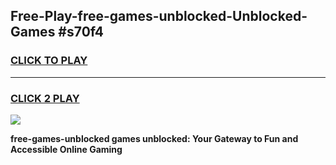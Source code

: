 
## Free-Play-free-games-unblocked-Unblocked-Games #s70f4
<h3>
<a href="https://news.freeplayer.one?title=free-games-unblocked&ref=8M">CLICK TO PLAY</a></h3>
<hr>

<h3>
<a href="https://news.freeplayer.one?title=free-games-unblocked&ref=8M">CLICK 2 PLAY</a>
  
</h3>

<a href="https://news.freeplayer.one?title=free-games-unblocked&ref=8M"><img src="https://clearcache.store/games.png"></a>


**free-games-unblocked games unblocked: Your Gateway to Fun and Accessible Online Gaming**
